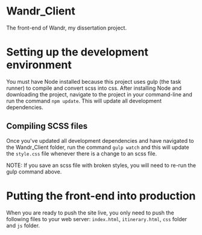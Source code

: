 # Wandr_Client
The front-end of Wandr, my dissertation project.

# Setting up the development environment
You must have Node installed because this project uses gulp (the task runner) to compile and convert scss into css. After installing Node and downloading the project, navigate to the project in your command-line and run the command `npm update`. This will update all development dependencies.

## Compiling SCSS files
Once you've updated all development dependencies and have navigated to the Wandr_Client folder, run the command `gulp watch` and this will update the `style.css` file whenever there is a change to an scss file. 

NOTE: If you save an scss file with broken styles, you will need to re-run the gulp command above.

# Putting the front-end into production
When you are ready to push the site live, you only need to push the following files to your web server: `index.html`, `itinerary.html`, `css` folder and `js` folder.